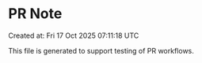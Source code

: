# PR Note

Created at: Fri 17 Oct 2025 07:11:18 UTC

This file is generated to support testing of PR workflows.
